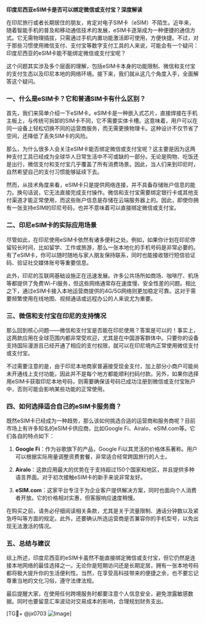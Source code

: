**印度尼西亚eSIM卡是否可以绑定微信或支付宝？深度解读**

在印尼旅行或者长期居住的朋友，肯定对电子SIM卡（eSIM）不陌生。近年来，随着智能手机的普及和移动通信技术的发展，eSIM卡逐渐成为一种便捷的通信方式。它无需物理插拔，只需通过手机内置功能激活即可使用，方便快捷。不过，对于那些习惯使用微信支付、支付宝等数字支付工具的人来说，可能会有一个疑问：印度尼西亚的eSIM卡能不能绑定微信或支付宝呢？

这个问题其实涉及多个层面的理解，包括eSIM卡本身的功能限制、微信和支付宝的支付生态以及印尼本地的网络环境。接下来，我们就从这几个角度入手，全面解答这个疑问。

### 一、什么是eSIM卡？它和普通SIM卡有什么区别？

首先，我们来简单介绍一下eSIM卡。eSIM卡是一种嵌入式芯片，直接焊接在手机主板上，与传统可拆卸的SIM卡不同，它不需要实体卡槽。这意味着，用户可以在同一设备上轻松切换不同的运营商服务，而无需更换物理卡。这种设计不仅节省了空间，还降低了丢失SIM卡的风险。

那么，为什么很多人会关注eSIM卡能否绑定微信或支付宝呢？这主要是因为这两种支付工具已经成为全球华人日常生活中不可或缺的一部分。无论是购物、吃饭还是出行，微信支付和支付宝几乎覆盖了所有消费场景。因此，当人们来到印尼时，自然希望自己的支付习惯能够延续下去。

然而，从技术角度来看，eSIM卡只是提供网络连接，并不具备存储账户信息的能力。换句话说，它无法直接完成支付操作。微信和支付宝需要绑定银行卡或其他支付渠道才能正常使用，而这些账户信息是存储在云端服务器上的。因此，即使你拥有一张支持eSIM的印尼号码，也并不意味着可以直接绑定微信或支付宝。

### 二、印尼eSIM卡的实际应用场景

尽管如此，在印尼使用eSIM卡依然有诸多便利之处。例如，如果你计划在印尼停留较长时间，比如留学、工作或旅游，那么一张本地化的手机号码是非常必要的。有了eSIM卡，你可以随时随地与家人朋友保持联系，同时也能接收银行短信验证码、验证社交媒体账号等重要信息。

此外，印尼的互联网基础设施正在迅速发展。许多公共场所如商场、咖啡厅、机场等都提供了免费Wi-Fi服务，但这些网络通常存在速度慢、安全性差的问题。相比之下，通过eSIM卡接入本地运营商提供的4G/5G网络则更加稳定可靠。这对于需要频繁使用在线地图、视频通话或远程办公的人来说尤为重要。

### 三、微信和支付宝在印尼的支持情况

那么回到核心问题——微信和支付宝是否能在印尼使用？答案是可以的！事实上，这两款应用在全球范围内都非常受欢迎，尤其是在中国游客群体中。只要你的设备支持国际漫游且已经开通了相应的支付权限，就可以在印尼境内正常使用微信支付或支付宝。

不过需要注意的是，由于印尼本地商家普遍接受现金支付，加上部分小商户可能尚未开通线上支付功能，因此并不是每个地方都能顺利扫码付款。另外，如果你选择用eSIM卡获取印尼本地号码，则需要确保该号码已成功注册到微信或支付宝账户中，否则可能会影响某些功能的正常使用。

### 四、如何选择适合自己的eSIM卡服务商？

既然eSIM卡已经成为一种趋势，那么该如何挑选合适的运营商和服务商呢？目前市场上有许多知名的eSIM卡供应商，比如Google Fi、Airalo、eSIM.com等。它们各自的特点如下：

1. **Google Fi**：作为谷歌旗下的产品，Google Fi以其灵活的价格体系著称。用户可以根据实际用量调整资费套餐，非常适合经常跨国旅行的人士。
   
2. **Airalo**：这款应用最大的优势在于支持超过150个国家和地区，并且提供多种语言界面。对于初次接触eSIM卡的新手来说非常友好。

3. **eSIM.com**：这家平台专注于为企业客户提供解决方案，同时也面向个人消费者开放。它的价格相对实惠，但客服响应速度稍慢。

在购买之前，请务必仔细阅读相关条款，尤其是关于流量限制、通话分钟数以及紧急呼叫等方面的规定。此外，还要确认所选运营商是否兼容你的手机型号，以免出现无法激活的情况。

### 五、总结与建议

综上所述，印度尼西亚的eSIM卡虽然不能直接绑定微信或支付宝，但它仍然是连接本地网络的最佳选择之一。无论你是短期访问还是长期定居，拥有一张本地号码都将极大提升你的生活便利性。当然，在享受高科技带来的便捷之余，也不要忘记尊重当地的文化习俗，遵守法律法规。

最后提醒大家，在使用任何跨境服务时都要注意个人信息安全，避免泄露敏感数据。同时也要留意汇率波动对交易成本的影响，合理规划财务支出。

[TG💪+ @jx0703 ![Image](https://github.com/user-attachments/assets/dbca1d08-cadb-493c-b0ec-ad6f7a83f270)]